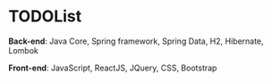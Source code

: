 # TODOList

**Back-end**: Java Core, Spring framework, Spring Data, H2, Hibernate, Lombok

**Front-end**: JavaScript, ReactJS, JQuery, CSS, Bootstrap
